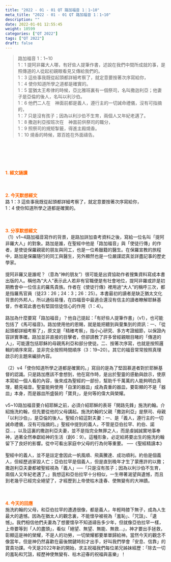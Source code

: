 ```yaml
---
title: "2022 - 01 - 01 QT 路加福音 1：1~10"
meta_title: "2022 - 01 - 01 QT 路加福音 1：1~10"
description: ""
date: 2022-01-01 12:55:45
weight: 10599
categories: ["QT 2022"]
tags: ["QT 2022"]
draft: false
---
```


<blockquote>路加福音 1：1~10<br />
1：1 提阿非羅大人哪，有好些人提筆作書，述說在我們中間所成就的事，是照傳道的人從起初親眼看見又傳給我們的。<br />
1：3 這些事我既從起頭都詳細考察了，就定意要按著次序寫給你，<br />
1：4 使你知道所學之道都是確實的。<br />
1：5 當猶太王希律的時候，亞比雅班裏有一個祭司，名叫撒迦利亞；他妻子是亞倫的後人，名叫以利沙伯。<br />
1：6 他們二人在　神面前都是義人，遵行主的一切誡命禮儀，沒有可指摘的，<br />
1：7 只是沒有孩子；因為以利沙伯不生育，兩個人又年紀老邁了。<br />
1：8 撒迦利亞按班次在　神面前供祭司的職分，<br />
1：9 照祭司的規矩掣籤，得進主殿燒香。<br />
1：10 燒香的時候，眾百姓在外面禱告。</blockquote><br />
&nbsp;<br />
<br />
&nbsp;<br />
<br />
<span style="color: #ff6600;"><strong>1. </strong><strong>經文誦讀</strong></span><br />
<br />
<span style="color: #ff6600;"><strong> </strong></span><br />
<br />
<span style="color: #ff6600;"><strong>2. 今天默想</strong><strong>經文<br />
</strong></span>路 1：3 這些事我既從起頭都詳細考察了，就定意要按著次序寫給你，<br />
1：4 使你知道所學之道都是確實的。<br />
<br />
&nbsp;<br />
<br />
<span style="color: #ff6600;"><strong>3. 分享默想經文<br />
</strong></span>（1）v1~4路加福音寫作的背景，是路加詳加查考資料之後，寫給一位名叫「提阿非羅大人」的對象。路加是誰，在聖經中他是「路加福音」與「使徒行傳」的作者，是使徒保羅親密的朋友與同工，也是一位希臘籍的醫生。在保羅宣教的旅程中，路加是保羅隨行的同工與醫生，另外顯然也是一位嚴謹認真並詳盡記事的歷史學家。<br />
<br />
提阿非羅又是誰呢？（意為“神的朋友”）很可能是出資協助作者搜集資料寫成本書出版的人。稱他為“大人”表示此人若非有官職便是有社會地位，提阿非羅或許是初期教會中一位信主的羅馬貴族。作者在《使徒行傳》裡用過“大人”的稱呼三次，都是指羅馬官員（徒23：26；24：3；26：25）。本書最初的讀者是缺乏猶太文化背景的外邦人，所以通俗易懂，在四福音中最適合還沒有信主的讀者瞭解耶穌基督，作者寫此書也有堅固信徒信心的作用（1：4）。<br />
<br />
路加為什麼要寫「路加福音」？他自己提起：「有好些人提筆作書」（v1），也可能包括了《馬可福音》。路加使用他的恩賜，就是能把聽到與蓃集到的資訊：一、「從起頭都詳細考察了」，原文是「精確考察」，指小心研究、多方考證細節，以保證內容詳實準確。路加並非直接的目擊者，但卻請教了許多曾經親眼目睹的「傳道的人」，可能還包括耶穌的母親馬利亞和部分使徒。二、按著次序寫，也就是按照邏輯的順序來寫，並非完全按照時間順序（3：19~20）。其它的福音常常按照真理啟示的主題來編排內容。<br />
<br />
（2）v4「使你知道所學之道都是確實的。」寫目的是為了堅固慕道者對於耶穌基督的認識。只是路加應該不會想到，他在寫作時，是出於聖靈的感動與啟示，使原本寫給一個人看的內容，後來成為聖經的一部份，幫助千千萬萬的人能夠明白真理，聽見福音。聖靈能夠使用「自潔的器皿」成為貴重的器皿，要彰顯的不是「器皿」本身，而是器皿所盛裝的「寶貝」，是何等的偉大與榮耀。<br />
<br />
v5~10路加福音要介紹耶穌之前，必須介紹耶穌的表哥「開路先鋒」施洗約翰。介紹施洗約翰，但先要從他的父母講起。施洗約翰的父親「撒迦利亞」是祭司、母親「以利沙伯」，是亞倫的後人。聖經介紹這對夫妻：一、是「義人，遵行主的一切誡命禮儀，沒有可指摘的。」聖經中提到的義人，不管是亞伯拉罕、約伯、諾亞…，以及這裏的撒迦利亞夫妻，並不是指完全無罪之人，而是虔誠誠實地事奉神，過著全然奉獻給神的生活（創6：9）。這種形象，必定給將要出生的施洗約翰留下了良好的影響。從中可看出家庭中父母的行為何等重要。 ──《聖經精讀本》<br />
<br />
聖經中的義人，並不是註定會因此一帆風順、飛黃騰達、成功順利。約伯是個義人，但經歷過家毀人亡；亞伯拉罕是個義人，但是直到晚年才生了蒙應許的以撒；撒迦利亞夫妻都被聖經視為「義人」──「只是沒有孩子；因為以利沙伯不生育，兩個人又年紀老邁了。」我想這和亞伯拉罕十分相似，一生帶著渴望與遺憾，而且到老幾乎已經完全絕望了，才經歷到上帝使枯木逢春、使無變有的大神蹟。<br />
<br />
&nbsp;<br />
<br />
<span style="color: #ff6600;"><strong>4. 今天的回應<br />
</strong></span>施洗約翰的父母，和亞伯拉罕的遭遇很像，都是義人，年輕時膝下無子，成為人生最大的遺憾。因為在猶太人的觀念裏，不能懷孕被視為「羞恥」、「咒詛」、「遺憾」。我們相信他們夫妻為了想要懷孕不知道禱告多少年，但就像亞伯拉罕一樣，上帝要等到「人的盡頭」，看似「絕望、無望、無能、無救…」，神才要出手拯救，彰顯這是神的榮耀，不是人的功勞，一切榮耀都要單單歸給神。當然今天的觀念不像當年，但是神仍然喜歡在最後關鍵時刻才出手，好叫我們學會「安息、信靠」的寶貴功課。今天是2022年新的開始，求主祝福我們每位弟兄姊妹經歷：「除去一切的羞恥和咒詛，經歷神使無變有、枯木迎春的祝福與喜樂」！<br />
<br />
&nbsp;
        